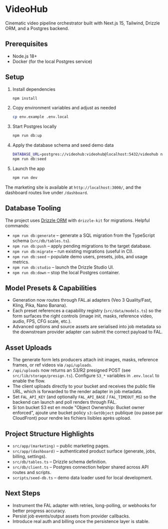 # VideoHub

Cinematic video pipeline orchestrator built with Next.js 15, Tailwind, Drizzle ORM, and a Postgres backend.

## Prerequisites
- Node.js 18+
- Docker (for the local Postgres service)

## Setup
1. Install dependencies
   ```bash
   npm install
   ```
2. Copy environment variables and adjust as needed
   ```bash
   cp env.example .env.local
   ```
3. Start Postgres locally
   ```bash
   npm run db:up
   ```
4. Apply the database schema and seed demo data
   ```bash
   DATABASE_URL=postgres://videohub:videohub@localhost:5432/videohub npm run db:push
   npm run db:seed
   ```
5. Launch the app
   ```bash
   npm run dev
   ```

The marketing site is available at `http://localhost:3000/`, and the dashboard routes live under `/dashboard`.

## Database Tooling
The project uses [Drizzle ORM](https://orm.drizzle.team/) with `drizzle-kit` for migrations. Helpful commands:

- `npm run db:generate` – generate a SQL migration from the TypeScript schema (`src/db/tables.ts`).
- `npm run db:push` – apply pending migrations to the target database.
- `npm run db:migrate` – run existing migrations (useful in CI).
- `npm run db:seed` – populate demo users, presets, jobs, and usage metrics.
- `npm run db:studio` – launch the Drizzle Studio UI.
- `npm run db:down` – stop the local Postgres container.

## Model Presets & Capabilities
- Generation now routes through FAL.ai adapters (Veo 3 Quality/Fast, Kling, Pika, Nano Banana).
- Each preset references a capability registry (`src/data/models.ts`) so the form surfaces the right controls (image init, masks, reference video, audio, FPS, CFG scale, etc.).
- Advanced options and source assets are serialised into job metadata so the downstream provider adapter can submit the correct payload to FAL.

## Asset Uploads
- The generate form lets producers attach init images, masks, reference frames, or ref videos via `/api/uploads`.
- `/api/uploads` now returns an S3/R2 presigned POST (see `src/lib/storage/presign.ts`). Configure `S3_*` variables in `.env.local` to enable the flow.
- The client uploads directly to your bucket and receives the public file URL, which is forwarded to the render adapter in job metadata.
- Set `FAL_API_KEY` (and optionally `FAL_API_BASE` / `FAL_TIMEOUT_MS`) so the backend can launch and poll renders through FAL.
- Si ton bucket S3 est en mode "Object Ownership: Bucket owner enforced", ajoute une bucket policy `s3:GetObject` publique (ou passe par CloudFront) pour rendre les fichiers lisibles après upload.

## Project Structure Highlights
- `src/app/(marketing)` – public marketing pages.
- `src/app/(dashboard)` – authenticated product surface (generate, jobs, billing, settings).
- `src/db/tables.ts` – Drizzle schema definition.
- `src/db/client.ts` – Postgres connection helper shared across API routes and scripts.
- `scripts/seed-db.ts` – demo data loader used for local development.

## Next Steps
- Instrument the FAL adapter with retries, long-polling, or webhooks for better progress accuracy.
- Persist job events/output assets from provider callbacks.
- Introduce real auth and billing once the persistence layer is stable.
